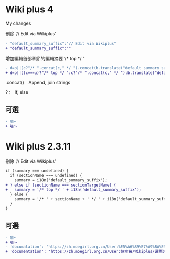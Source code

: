 # Wiki plus 4

My changes

刪除 ‘// Edit via Wikiplus’
``` diff
- "default_summary_suffix":"// Edit via Wikiplus"
+ "default_summary_suffix":""
```

增加編輯首部章節的編輯摘要 ‘/* top */ ’
``` diff
- d=p||(c?"/* ".concat(c," */ ").concat(b.translate("default_summary_suffix")):b.translate("default_summary_suffix"))
+ d=p||((c===u)?"/* top */ ":c?"/* ".concat(c," */ "):b.translate("default_summary_suffix"))
```
.concat() Append, join strings

? : If, else

## 可選

``` diff
- 喵~
+ 喵～
```

# Wiki plus 2.3.11

刪除 ‘// Edit via Wikiplus’
``` diff
if (summary === undefined) {
  if (sectionName === undefined) {
    summary = i18n('default_summary_suffix');
+ } else if (sectionName === sectionTargetName) {
+   summary = '/* top */ ' + i18n('default_summary_suffix');
  } else {
    summary = '/* ' + sectionName + ' */ ' + i18n('default_summary_suffix');
  }
}
```

## 可選

``` diff
- 喵~
+ 喵～
- 'documatation': 'https://zh.moegirl.org.cn/User:%E5%A6%B9%E7%A9%BA%E9%85%B1/Wikiplus/%E8%AE%BE%E7%BD%AE%E8%AF%B4%E6%98%8E'
+ 'documentation': 'https://zh.moegirl.org.cn/User:妹空酱/Wikiplus/设置说明'
```
